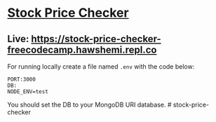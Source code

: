 # [Stock Price Checker](https://freecodecamp.org/learn/information-security/information-security-projects/stock-price-checker)
## Live: https://stock-price-checker-freecodecamp.hawshemi.repl.co

For running locally create a file named `.env` with the code below:
```
PORT:3000
DB:
NODE_ENV=test
```
You should set the DB to your MongoDB URI database.
#   s t o c k - p r i c e - c h e c k e r  
 